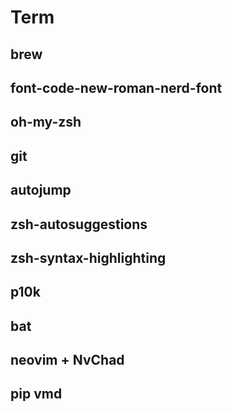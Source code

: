 # Term
## brew
## font-code-new-roman-nerd-font
## oh-my-zsh
## git
## autojump
## zsh-autosuggestions
## zsh-syntax-highlighting
## p10k
## bat
## neovim + NvChad
## pip vmd
